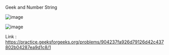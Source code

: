 Geek and Number String

![image](https://user-images.githubusercontent.com/23376002/191986860-10704885-3400-4564-a075-3521d2dce76e.png)

![image](https://user-images.githubusercontent.com/23376002/191986931-541c2c09-6a76-43c9-b2c6-15178a2c23f6.png)


Link : https://practice.geeksforgeeks.org/problems/904237fa926d79126d42c437802b04287ea9d1c8/1
